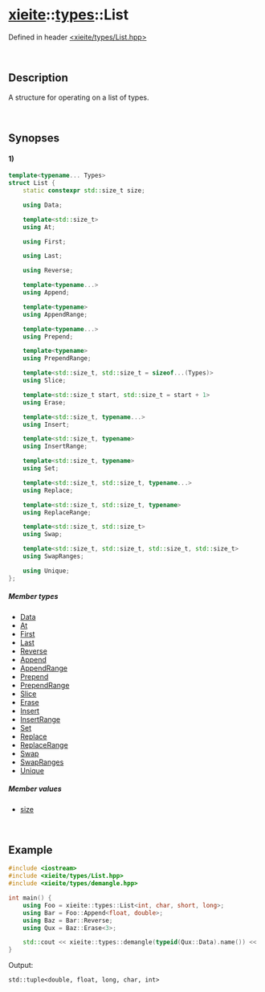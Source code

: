 # [xieite](../xieite.md)\:\:[types](../types.md)\:\:List
Defined in header [<xieite/types/List.hpp>](../../include/xieite/types/List.hpp)

&nbsp;

## Description
A structure for operating on a list of types.

&nbsp;

## Synopses
#### 1)
```cpp
template<typename... Types>
struct List {
    static constexpr std::size_t size;

    using Data;

    template<std::size_t>
    using At;

    using First;

    using Last;

    using Reverse;

    template<typename...>
    using Append;

    template<typename>
    using AppendRange;

    template<typename...>
    using Prepend;

    template<typename>
    using PrependRange;

    template<std::size_t, std::size_t = sizeof...(Types)>
    using Slice;

    template<std::size_t start, std::size_t = start + 1>
    using Erase;

    template<std::size_t, typename...>
    using Insert;

    template<std::size_t, typename>
    using InsertRange;

    template<std::size_t, typename>
    using Set;

    template<std::size_t, std::size_t, typename...>
    using Replace;

    template<std::size_t, std::size_t, typename>
    using ReplaceRange;

    template<std::size_t, std::size_t>
    using Swap;

    template<std::size_t, std::size_t, std::size_t, std::size_t>
    using SwapRanges;

    using Unique;
};
```
##### Member types
- [Data](./List/1/Data.md)
- [At](./List/1/At.md)
- [First](./List/1/First.md)
- [Last](./List/1/Last.md)
- [Reverse](./List/1/Reverse.md)
- [Append](./List/1/Append.md)
- [AppendRange](./List/1/AppendRange.md)
- [Prepend](./List/1/Prepend.md)
- [PrependRange](./List/1/PrependRange.md)
- [Slice](./List/1/Slice.md)
- [Erase](./List/1/Erase.md)
- [Insert](./List/1/Insert.md)
- [InsertRange](./List/1/InsertRange.md)
- [Set](./List/1/Set.md)
- [Replace](./List/1/Replace.md)
- [ReplaceRange](./List/1/ReplaceRange.md)
- [Swap](./List/1/Swap.md)
- [SwapRanges](./List/1/SwapRanges.md)
- [Unique](./List/1/Unique.md)
##### Member values
- [size](./List/1/size.md)

&nbsp;

## Example
```cpp
#include <iostream>
#include <xieite/types/List.hpp>
#include <xieite/types/demangle.hpp>

int main() {
    using Foo = xieite::types::List<int, char, short, long>;
    using Bar = Foo::Append<float, double>;
    using Baz = Bar::Reverse;
    using Qux = Baz::Erase<3>;

    std::cout << xieite::types::demangle(typeid(Qux::Data).name()) << '\n';
}
```
Output:
```
std::tuple<double, float, long, char, int>
```
